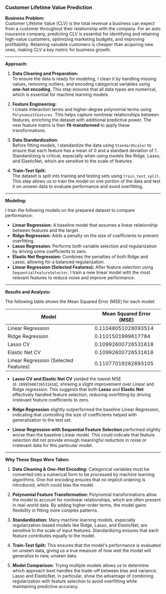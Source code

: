 ### **Customer Lifetime Value Prediction**

**Business Problem:**  
Customer Lifetime Value (CLV) is the total revenue a business can expect from a customer throughout their relationship with the company. For an auto insurance company, predicting CLV is essential for identifying and retaining high-value customers, optimizing marketing budgets, and improving profitability. Retaining valuable customers is cheaper than acquiring new ones, making CLV a key metric for business growth.

---

**Approach:**

1. **Data Cleaning and Preparation:**  
   To ensure the data is ready for modeling, I clean it by handling missing values, removing outliers, and encoding categorical variables using **one-hot encoding**. This step ensures that all data types are numerical, which is essential for machine learning models.

2. **Feature Engineering:**  
   I create interaction terms and higher-degree polynomial terms using `PolynomialFeatures`. This helps capture nonlinear relationships between features, enriching the dataset with additional predictive power. The new feature matrix is then **fit-transformed** to apply these transformations.

3. **Data Standardization:**  
   Before fitting models, I standardize the data using `StandardScaler` to ensure that each feature has a mean of 0 and a standard deviation of 1. Standardizing is critical, especially when using models like Ridge, Lasso, and ElasticNet, which are sensitive to the scale of features.

4. **Train-Test Split:**  
   The dataset is split into training and testing sets using `train_test_split`. This step allows us to train the model on one portion of the data and test it on unseen data to evaluate performance and avoid overfitting.

---

**Modeling:**

I train the following models on the prepared dataset to compare performance:

- **Linear Regression:** A baseline model that assumes a linear relationship between features and the target.
- **Ridge Regression:** Adds a penalty on the size of coefficients to prevent overfitting.
- **Lasso Regression:** Performs both variable selection and regularization by driving some coefficients to zero.
- **Elastic Net Regression:** Combines the penalties of both Ridge and Lasso, allowing for a balanced regularization.
- **Linear Regression (Selected Features):** After feature selection using `SequentialFeatureSelector`, I train a new linear model with the most relevant features to reduce noise and improve performance.

---

**Results and Analysis:**

The following table shows the Mean Squared Error (MSE) for each model:

| **Model**                            | **Mean Squared Error (MSE)**       |
|---------------------------------------|------------------------------------|
| Linear Regression                     | 0.11048051028093514                |
| Ridge Regression                      | 0.1101501999617784                 |
| Lasso CV                              | 0.10992600726531618                |
| Elastic Net CV                        | 0.10992600726531618                |
| Linear Regression (Selected Features) | 0.11077019282893105                |

- **Lasso CV and Elastic Net CV** yielded the lowest MSE (`0.10992600726531618`), showing a slight improvement over Linear and Ridge regression. This suggests that both **Lasso** and **Elastic Net** effectively handled feature selection, reducing overfitting by driving irrelevant feature coefficients to zero.
  
- **Ridge Regression** slightly outperformed the baseline Linear Regression, indicating that controlling the size of coefficients helped with generalization to the test set.
  
- **Linear Regression with Sequential Feature Selection** performed slightly worse than the baseline Linear model. This could indicate that feature selection did not provide enough meaningful reduction in noise or irrelevant data for this particular model.

---

**Why These Steps Were Taken:**

1. **Data Cleaning & One-Hot Encoding:** Categorical variables must be converted into a numerical form to be processed by machine learning algorithms. One-hot encoding ensures that no implicit ordering is introduced, which could bias the model.

2. **Polynomial Feature Transformation:** Polynomial transformations allow the model to account for nonlinear relationships, which are often present in real-world data. By adding higher-order terms, the model gains flexibility in fitting more complex patterns.

3. **Standardization:** Many machine learning models, especially regularization-based models like Ridge, Lasso, and ElasticNet, are sensitive to the scale of input features. Standardizing ensures that each feature contributes equally to the model.

4. **Train-Test Split:** This ensures that the model's performance is evaluated on unseen data, giving us a true measure of how well the model will generalize to new, unseen data.

5. **Model Comparison:** Trying multiple models allows us to determine which approach best handles the trade-off between bias and variance. Lasso and ElasticNet, in particular, show the advantage of combining regularization with feature selection to avoid overfitting while maintaining predictive accuracy.



